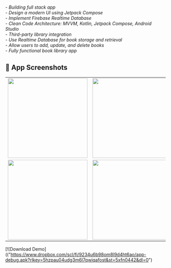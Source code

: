 
<h6>
  - Building full stack app<br>
  - Design a modern UI using Jetpack Compose<br>
  - Implement Firebase Realtime Database<br>
  - Clean Code Architecture: MVVM, Kotlin, Jetpack Compose, Android Studio<br>
  - Third-party library integration<br>
  - Use Realtime Database for book storage and retrieval<br>
  - Allow users to add, update, and delete books<br>
  - Fully functional book library app
</h6>


<h2>📱 App Screenshots</h2>

<table>
  <tr>
    <td><img src="https://github.com/user-attachments/assets/0bd6b412-6826-416c-8442-64fed550a8d7" width="250"/></td>
    <td><img src="https://github.com/user-attachments/assets/6fa9b9ac-1906-4c7a-93ba-e55786822086" width="250"/></td>
    <td><img src="https://github.com/user-attachments/assets/600d3715-b3a9-45a3-8d25-d76dc8f65835" width="250"/></td>
  </tr>
  <tr>
    <td><img src="https://github.com/user-attachments/assets/eb2ffe77-b07e-4cfd-bb12-b31874f42b45" width="250"/></td>
    <td><img src="https://github.com/user-attachments/assets/47682a6d-0ba9-4174-b9c5-52c40423a04f" width="250"/></td>
    <td></td>
  </tr>
</table>



[![Download Demo](("https://www.dropbox.com/scl/fi/9234u6b98om8l9d4ht6ao/app-debug.apk?rlkey=5hzpau04udg3m6l7qwiqafost&st=5xfn0442&dl=0")
